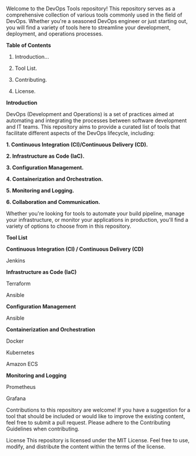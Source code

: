 Welcome to the DevOps Tools repository! This repository serves as a comprehensive collection of various tools commonly used in the field of DevOps. Whether you're a seasoned DevOps engineer or just starting out, you will find a variety of tools here to streamline your development, deployment, and operations processes.

**Table of Contents**

1. Introduction...

2. Tool List.

3. Contributing.

4. License.

**Introduction**

DevOps (Development and Operations) is a set of practices aimed at automating and integrating the processes between software development and IT teams. This repository aims to provide a curated list of tools that facilitate different aspects of the DevOps lifecycle, including:

**1. Continuous Integration (CI)/Continuous Delivery (CD).**

**2. Infrastructure as Code (IaC).**

**3. Configuration Management.**

**4. Containerization and Orchestration.**

**5. Monitoring and Logging.**

**6. Collaboration and Communication.**

Whether you're looking for tools to automate your build pipeline, manage your infrastructure, or monitor your applications in production, you'll find a variety of options to choose from in this repository.

**Tool List**

**Continuous Integration (CI) / Continuous Delivery (CD)**

Jenkins

**Infrastructure as Code (IaC)**

Terraform

Ansible


**Configuration Management**

Ansible

**Containerization and Orchestration**

Docker

Kubernetes

Amazon ECS

**Monitoring and Logging**

Prometheus

Grafana

Contributions to this repository are welcome! If you have a suggestion for a tool that should be included or would like to improve the existing content,  feel free to submit a pull request. Please adhere to the Contributing Guidelines when contributing.

License
This repository is licensed under the MIT License. Feel free to use, modify, and distribute the content within the terms of the license.

